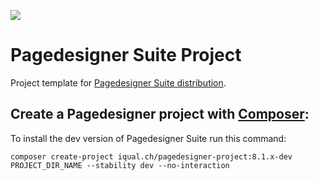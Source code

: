 [![](https://www.drupal.org/files/styles/grid-3/public/Logo-Iqual-Orange-2017-mit-rahmen.png?itok=Fa4T2ovY)](https://www.drupal.org/project/pagedesigner_suite)

# Pagedesigner Suite Project

Project template for [Pagedesigner Suite distribution](https://www.drupal.org/project/pagedesigner_suite).


## Create a Pagedesigner project with [Composer](https://getcomposer.org/download/):

To install the dev version of  Pagedesigner Suite run this command:
```
composer create-project iqual.ch/pagedesigner-project:8.1.x-dev PROJECT_DIR_NAME --stability dev --no-interaction
```
